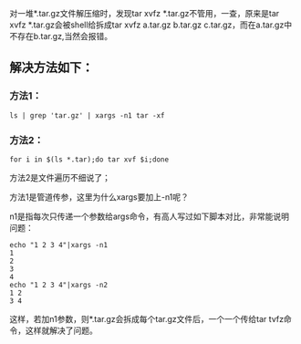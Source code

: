对一堆*.tar.gz文件解压缩时，发现tar xvfz *.tar.gz不管用，一查，原来是tar xvfz *.tar.gz会被shell给拆成tar xvfz a.tar.gz b.tar.gz c.tar.gz，而在a.tar.gz中不存在b.tar.gz,当然会报错。

## 解决方法如下：

### 方法1：
```
ls | grep 'tar.gz' | xargs -n1 tar -xf
```

### 方法2：
```
for i in $(ls *.tar);do tar xvf $i;done
```


方法2是文件遍历不细说了；

方法1是管道传参，这里为什么xargs要加上-n1呢？

n1是指每次只传递一个参数给args命令，有高人写过如下脚本对比，非常能说明问题：
```
echo "1 2 3 4"|xargs -n1
1
2
3
4
echo "1 2 3 4"|xargs -n2
1 2
3 4
```
这样，若加n1参数，则*.tar.gz会拆成每个tar.gz文件后，一个一个传给tar tvfz命令，这样就解决了问题。

